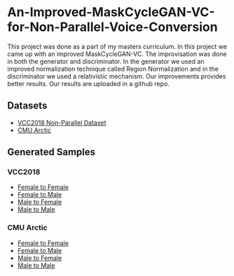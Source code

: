 # An-Improved-MaskCycleGAN-VC-for-Non-Parallel-Voice-Conversion
This project was done as a part of my masters curriculum. In this project we came up with an improved MaskCycleGAN-VC. The improvisation was done in both the generator and discriminator. In the generator we used an improved normalization technique called Region Normalization and in the discriminator we used a relativistic mechanism. Our improvements provides better results. Our results are uploaded in a github repo.

## Datasets

* <a href="https://drive.google.com/drive/folders/1c3Zfmd1oqJtqZ-zMq1PQg_vl9el0CX3B?usp=sharing"> VCC2018 Non-Parallel Dataset </a>
* <a href="https://drive.google.com/drive/folders/1c3Zfmd1oqJtqZ-zMq1PQg_vl9el0CX3B?usp=sharing"> CMU Arctic </a>

## Generated Samples
### VCC2018
* <a href="https://drive.google.com/drive/folders/11Nj_iYli3s3CEUTnCFIYAcHz-wR30zzG?usp=sharing"> Female to Female </a>
* <a href="https://drive.google.com/drive/folders/1g22rLx7TlAdFIrwhU6J05uOO3oOZHdYC?usp=sharing"> Female to Male </a>
* <a href="https://drive.google.com/drive/folders/1Sq37vAinkHE1ICg5QXvp7hz2FEQ7-jEs?usp=sharing"> Male to Female </a>
* <a href="https://drive.google.com/drive/folders/1U2cIxW9cD6wUg_AYG4HUNsDIVFatX2ws?usp=sharing"> Male to Male </a>

### CMU Arctic
* <a href="https://drive.google.com/drive/folders/1K75C56H3XUPkq6iKhjMA3zJ3x3XVNwAs?usp=sharing"> Female to Female </a>
* <a href="https://drive.google.com/drive/folders/143HMhfrHKfkLWlaB_ArK-7LVbZFuMfEq?usp=sharing"> Female to Male </a>
* <a href="https://drive.google.com/drive/folders/17NTQkzLfHHD--WYCyimIkS1OIV_SO4Bg?usp=sharing"> Male to Female </a>
* <a href="https://drive.google.com/drive/folders/1fbSGzuBaGZ4FarDtsp9gSSDBhmT9dNV6?usp=sharing"> Male to Male </a>
